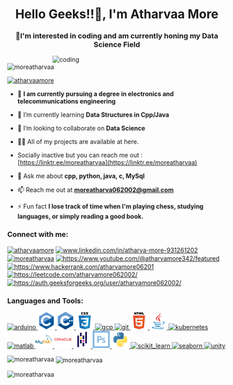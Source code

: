 <!-- ![logo](https://github.com/moreatharvaa/moreatharvaa/blob/main/32097be52aea3db46a4356d59e2329b1.jpg) -->

<h1 align="center">Hello Geeks!!👋, I'm Atharvaa More </h1>
<h3 align="center">👀I'm interested in coding and am currently honing my Data Science Field</h3>

<img align = "right" alt="coding" width="400" src="https://media4.giphy.com/media/qgQUggAC3Pfv687qPC/giphy.gif">

<p align="left"> <img src="https://komarev.com/ghpvc/?username=moreatharvaa&label=Profile%20views&color=0e75b6&style=flat" alt="moreatharvaa" /> </p>

<p align="left"> <a href="https://twitter.com/atharvaamore" target="blank"><img src="https://img.shields.io/twitter/follow/atharvaamore?logo=twitter&style=for-the-badge" alt="atharvaamore" /></a> </p>

- 🔭 **I am currently pursuing a degree in electronics and telecommunications engineering**

- 🌱 I’m currently learning **Data Structures in Cpp/Java**

- 👯 I’m looking to collaborate on **Data Science**

- 👨‍💻 All of my projects are available at here.
   
-  Socially inactive but you can reach me out : [https://linktr.ee/moreatharvaa](https://linktr.ee/moreatharvaa)

- 💬 Ask me about **cpp, python, java, c, MySql**

- 📫 Reach me out at **moreatharva062002@gmail.com**

- ⚡ Fun fact **I lose track of time when I'm playing chess, studying languages, or simply reading a good book.**

<h3 align="left">Connect with me:</h3>
<p align="left">
<a href="https://twitter.com/atharvaamore" target="blank"><img align="center" src="https://raw.githubusercontent.com/rahuldkjain/github-profile-readme-generator/master/src/images/icons/Social/twitter.svg" alt="atharvaamore" height="30" width="40" /></a>
<a href="https://linkedin.com/in/www.linkedin.com/in/atharva-more-931261202" target="blank"><img align="center" src="https://raw.githubusercontent.com/rahuldkjain/github-profile-readme-generator/master/src/images/icons/Social/linked-in-alt.svg" alt="www.linkedin.com/in/atharva-more-931261202" height="30" width="40" /></a>
<a href="https://instagram.com/moreatharvaa" target="blank"><img align="center" src="https://raw.githubusercontent.com/rahuldkjain/github-profile-readme-generator/master/src/images/icons/Social/instagram.svg" alt="moreatharvaa" height="30" width="40" /></a>
<a href="https://www.youtube.com/c/https://www.youtube.com/@atharvamore342/featured" target="blank"><img align="center" src="https://raw.githubusercontent.com/rahuldkjain/github-profile-readme-generator/master/src/images/icons/Social/youtube.svg" alt="https://www.youtube.com/@atharvamore342/featured" height="30" width="40" /></a>
<a href="https://www.hackerrank.com/atharvamore06201" target="blank"><img align="center" src="https://raw.githubusercontent.com/rahuldkjain/github-profile-readme-generator/master/src/images/icons/Social/hackerrank.svg" alt="https://www.hackerrank.com/atharvamore06201" height="30" width="40" /></a>
<a href="https://leetcode.com/atharvamore062002/" target="blank"><img align="center" src="https://raw.githubusercontent.com/rahuldkjain/github-profile-readme-generator/master/src/images/icons/Social/leet-code.svg" alt="https://leetcode.com/atharvamore062002/" height="30" width="40" /></a>
<a href="https://auth.geeksforgeeks.org/user/https://auth.geeksforgeeks.org/user/atharvamore062002/" target="blank"><img align="center" src="https://raw.githubusercontent.com/rahuldkjain/github-profile-readme-generator/master/src/images/icons/Social/geeks-for-geeks.svg" alt="https://auth.geeksforgeeks.org/user/atharvamore062002/" height="30" width="40" /></a>
</p>

<h3 align="left">Languages and Tools:</h3>
<p align="left"> <a href="https://www.arduino.cc/" target="_blank" rel="noreferrer"> <img src="https://cdn.worldvectorlogo.com/logos/arduino-1.svg" alt="arduino" width="40" height="40"/> </a> <a href="https://www.cprogramming.com/" target="_blank" rel="noreferrer"> <img src="https://raw.githubusercontent.com/devicons/devicon/master/icons/c/c-original.svg" alt="c" width="40" height="40"/> </a> <a href="https://www.w3schools.com/cpp/" target="_blank" rel="noreferrer"> <img src="https://raw.githubusercontent.com/devicons/devicon/master/icons/cplusplus/cplusplus-original.svg" alt="cplusplus" width="40" height="40"/> </a> <a href="https://www.w3schools.com/css/" target="_blank" rel="noreferrer"> <img src="https://raw.githubusercontent.com/devicons/devicon/master/icons/css3/css3-original-wordmark.svg" alt="css3" width="40" height="40"/> </a> <a href="https://cloud.google.com" target="_blank" rel="noreferrer"> <img src="https://www.vectorlogo.zone/logos/google_cloud/google_cloud-icon.svg" alt="gcp" width="40" height="40"/> </a> <a href="https://git-scm.com/" target="_blank" rel="noreferrer"> <img src="https://www.vectorlogo.zone/logos/git-scm/git-scm-icon.svg" alt="git" width="40" height="40"/> </a> <a href="https://www.w3.org/html/" target="_blank" rel="noreferrer"> <img src="https://raw.githubusercontent.com/devicons/devicon/master/icons/html5/html5-original-wordmark.svg" alt="html5" width="40" height="40"/> </a> <a href="https://www.java.com" target="_blank" rel="noreferrer"> <img src="https://raw.githubusercontent.com/devicons/devicon/master/icons/java/java-original.svg" alt="java" width="40" height="40"/> </a> <a href="https://kubernetes.io" target="_blank" rel="noreferrer"> <img src="https://www.vectorlogo.zone/logos/kubernetes/kubernetes-icon.svg" alt="kubernetes" width="40" height="40"/> </a> <a href="https://www.mathworks.com/" target="_blank" rel="noreferrer"> <img src="https://upload.wikimedia.org/wikipedia/commons/2/21/Matlab_Logo.png" alt="matlab" width="40" height="40"/> </a> <a href="https://www.mysql.com/" target="_blank" rel="noreferrer"> <img src="https://raw.githubusercontent.com/devicons/devicon/master/icons/mysql/mysql-original-wordmark.svg" alt="mysql" width="40" height="40"/> </a> <a href="https://www.oracle.com/" target="_blank" rel="noreferrer"> <img src="https://raw.githubusercontent.com/devicons/devicon/master/icons/oracle/oracle-original.svg" alt="oracle" width="40" height="40"/> </a> <a href="https://pandas.pydata.org/" target="_blank" rel="noreferrer"> <img src="https://raw.githubusercontent.com/devicons/devicon/2ae2a900d2f041da66e950e4d48052658d850630/icons/pandas/pandas-original.svg" alt="pandas" width="40" height="40"/> </a> <a href="https://www.photoshop.com/en" target="_blank" rel="noreferrer"> <img src="https://raw.githubusercontent.com/devicons/devicon/master/icons/photoshop/photoshop-line.svg" alt="photoshop" width="40" height="40"/> </a> <a href="https://www.python.org" target="_blank" rel="noreferrer"> <img src="https://raw.githubusercontent.com/devicons/devicon/master/icons/python/python-original.svg" alt="python" width="40" height="40"/> </a> <a href="https://scikit-learn.org/" target="_blank" rel="noreferrer"> <img src="https://upload.wikimedia.org/wikipedia/commons/0/05/Scikit_learn_logo_small.svg" alt="scikit_learn" width="40" height="40"/> </a> <a href="https://seaborn.pydata.org/" target="_blank" rel="noreferrer"> <img src="https://seaborn.pydata.org/_images/logo-mark-lightbg.svg" alt="seaborn" width="40" height="40"/> </a> <a href="https://unity.com/" target="_blank" rel="noreferrer"> <img src="https://www.vectorlogo.zone/logos/unity3d/unity3d-icon.svg" alt="unity" width="40" height="40"/> </a> </p>

<p><img align="left" src="https://github-readme-stats.vercel.app/api/top-langs?username=moreatharvaa&show_icons=true&locale=en&layout=compact" alt="moreatharvaa" /></p>

<p>&nbsp;<img align="center" src="https://github-readme-stats.vercel.app/api?username=moreatharvaa&show_icons=true&locale=en" alt="moreatharvaa" /></p>

<p><img align="center" src="https://github-readme-streak-stats.herokuapp.com/?user=moreatharvaa&" alt="moreatharvaa" /></p>
